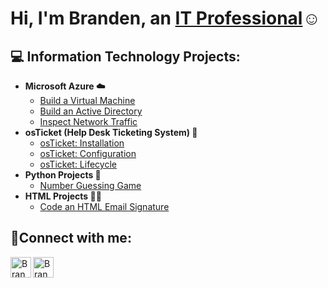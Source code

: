 <h1>Hi, I'm Branden, an <a href="https://linkedin.com/in/branden-osborne/">IT Professional</a>☺</h1>

<h2>💻 Information Technology Projects:</h2>

- <b>Microsoft Azure ☁️</b>
  - [Build a Virtual Machine](https://github.com/brandenoz/virtual-machine)
  - [Build an Active Directory](https://github.com/brandenoz/configure-ad)
  - [Inspect Network Traffic](https://github.com/brandenoz/azure-network-protocols)
- <b>osTicket (Help Desk Ticketing System) 🦘</b>
  - [osTicket: Installation](https://github.com/brandenoz/osticket-prereqs)
  - [osTicket: Configuration](https://github.com/brandenoz/post-install-config)
  - [osTicket: Lifecycle](https://github.com/brandenoz/ticket-lifecycle)
- <b>Python Projects 🐍</b>
  - [Number Guessing Game](https://github.com/brandenoz/number-game)
- <b>HTML Projects 👨‍💻</b>
  - [Code an HTML Email Signature](https://github.com/brandenoz/email-signature)



<h2>🤳Connect with me:</h2>

[<img align="left" alt="Branden | LinkedIn" width="33px" src="https://i.imgur.com/UAdZs7z.png" />][linkedin]

[linkedin]: https://www.linkedin.com/in/branden-osborne/


[<img align="left" alt="Branden | Goodreads" width="33px" src="https://i.imgur.com/9tJCM2K.png" />][goodreads]

[goodreads]: https://www.goodreads.com/user/show/64632890-branden
